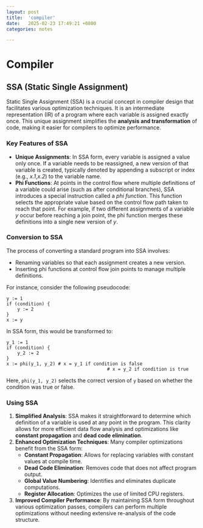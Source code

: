 ```yaml
---
layout: post
title:  'compiler'
date:   2025-02-23 17:49:21 +0800
categories: notes

---
```




# Compiler

## SSA (Static Single Assignment)

Static Single Assignment (SSA) is a crucial concept in compiler design that facilitates various optimization techniques. It is an intermediate representation (IR) of a program where each variable is assigned exactly once. This unique assignment simplifies the **analysis and transformation** of code, making it easier for compilers to optimize performance.

### Key Features of SSA

- **Unique Assignments**: In SSA form, every variable is assigned a value only once. If a variable needs to be reassigned, a new version of that variable is created, typically denoted by appending a subscript or index (e.g., *x.1*,*x.2*) to the variable name.
- **Phi Functions**: At points in the control flow where multiple definitions of a variable could arise (such as after conditional branches), SSA introduces a special instruction called a *phi function*. This function selects the appropriate value based on the control flow path taken to reach that point. For example, if two different assignments of a variable *y* occur before reaching a join point, the phi function merges these definitions into a single new version of *y*.

### Conversion to SSA

The process of converting a standard program into SSA involves:

- Renaming variables so that each assignment creates a new version.
- Inserting phi functions at control flow join points to manage multiple definitions.

For instance, consider the following pseudocode:

```
y := 1
if (condition) {
    y := 2
}
x := y
```

In SSA form, this would be transformed to:

```
y_1 := 1
if (condition) {
    y_2 := 2
}
x := phi(y_1, y_2) # x = y_1 if condition is false
									 # x = y_2 if condition is true
```

Here, `phi(y_1, y_2)` selects the correct version of `y` based on whether the condition was true or false.

### Using SSA

1. **Simplified Analysis**: SSA makes it straightforward to determine which definition of a variable is used at any point in the program. This clarity allows for more efficient data flow analysis and optimizations like **constant propagation** and **dead code elimination**.
2. **Enhanced Optimization Techniques**: Many compiler optimizations benefit from the SSA form:
   - **Constant Propagation**: Allows for replacing variables with constant values at compile time.
   - **Dead Code Elimination**: Removes code that does not affect program output.
   - **Global Value Numbering**: Identifies and eliminates duplicate computations.
   - **Register Allocation**: Optimizes the use of limited CPU registers.
3. **Improved Compiler Performance**: By maintaining SSA form throughout various optimization passes, compilers can perform multiple optimizations without needing extensive re-analysis of the code structure.

